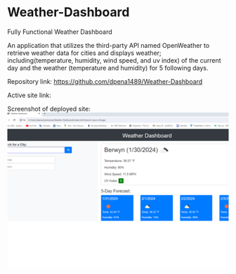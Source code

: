 # Weather-Dashboard
Fully Functional Weather Dashboard

An application that utilizes the third-party API named OpenWeather to retrieve weather data for cities and displays weather; including(temperature, humidity, wind speed, and uv index) of the current day and the weather (temperature and humidity) for  5 following days.

Repository link: https://github.com/dpena1489/Weather-Dashboard

Active site link:

Screenshot of deployed site: 
![Alt text](assets/weatherdashbord.png)
